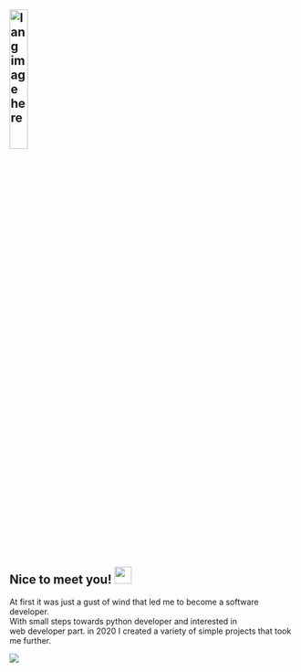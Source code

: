 <div align="left">

<h2><img width=25%" src="https://github.com/alansmathew/alansmathew/raw/master/lang.gif" alt="lang image here" /><br>Nice to meet you! <img src="https://media.giphy.com/media/hvRJCLFzcasrR4ia7z/giphy.gif" width="30px"></h2>
<p>At first it was just a gust of wind that led me to become a software developer. <br> With small steps towards python developer and interested in <br>web developer part. in 2020 I created a variety of simple projects that took me further.</p>
  
</div>
  
<div align="left">
<img src="https://github-readme-stats.vercel.app/api?username=anuraghazra&bg_color=30,e96443,904e95&title_color=fff&text_color=fff">
</div>
